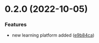 # 0.2.0 (2022-10-05)


### Features

* new learning platform added ([e9b84ca](https://github.com/devbxtzz/free-Web3-resources/commit/e9b84ca97bdb932b265d121c533884e3ee7bb1f3))



